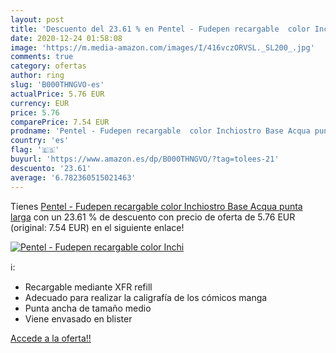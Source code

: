 ```yaml
---
layout: post
title: 'Descuento del 23.61 % en Pentel - Fudepen recargable  color Inchi'
date: 2020-12-24 01:58:08
image: 'https://m.media-amazon.com/images/I/416vczORVSL._SL200_.jpg'
comments: true
category: ofertas
author: ring
slug: 'B000THNGVO-es'
actualPrice: 5.76 EUR
currency: EUR
price: 5.76
comparePrice: 7.54 EUR
prodname: 'Pentel - Fudepen recargable  color Inchiostro Base Acqua punta larga'
country: 'es'
flag: '🇪🇸'
buyurl: 'https://www.amazon.es/dp/B000THNGVO/?tag=tolees-21'
descuento: '23.61'
average: '6.782360515021463'
---
```


Tienes [Pentel - Fudepen recargable  color Inchiostro Base Acqua punta larga](https://www.amazon.es/dp/B000THNGVO/?tag=tolees-21) con un 23.61 % de descuento con precio de oferta de 5.76 EUR (original: 7.54 EUR) en el siguiente enlace!

[![Pentel - Fudepen recargable  color Inchi](https://m.media-amazon.com/images/I/416vczORVSL._SL200_.jpg)](https://www.amazon.es/dp/B000THNGVO/?tag=tolees-21)

ℹ️:

- Recargable mediante XFR refill
- Adecuado para realizar la caligrafía de los cómicos manga
- Punta ancha de tamaño medio
- Viene envasado en blister

[Accede a la oferta!!](https://www.amazon.es/dp/B000THNGVO/?tag=tolees-21)

